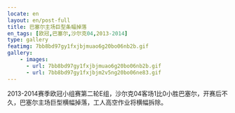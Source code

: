 ```yaml
---
locate: en
layout: en/post-full
title: 巴塞尔主场巨型条幅掉落
en_tags: [欧冠,巴塞尔,沙尔克04,2013-2014]
type: gallery
featimg: 7bb8bd97gy1fxjbjmuao6g20bo06nb2b.gif
gallery:
    - images:
      - url: 7bb8bd97gy1fxjbjmuao6g20bo06nb2b.gif
      - url: 7bb8bd97gy1fxjbjm2v5ng20bo06ne83.gif
---
```


2013-2014赛季欧冠小组赛第二轮E组，沙尔克04客场1比0小胜巴塞尔，开赛后不久，巴塞尔主场巨型横幅掉落，工人高空作业将横幅拆除。